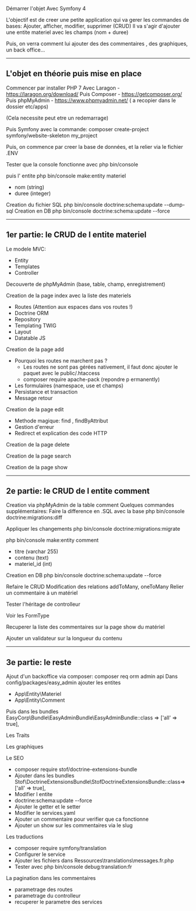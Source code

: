 Démarrer l'objet Avec Symfony 4

L'objectif est de creer une petite application qui va gerer les commandes de bases:
Ajouter, afficher, modifier, supprimer (CRUD)
Il va s'agir d'ajouter une entite materiel avec les champs (nom + duree)

Puis, on verra comment lui ajouter des des commentaires , des graphiques, un back office...

------------------------------------------------------------------------------------
L'objet en théorie puis mise en place
------------------------------------------------------------------------------------

Commencer par installer PHP 7
Avec Laragon - https://laragon.org/download/
Puis Composer - https://getcomposer.org/
Puis phpMyAdmin - https://www.phpmyadmin.net/ ( a recopier dans le dossier etc/apps)

(Cela necessite peut etre un redemarrage)

Puis Symfony avec la commande:
composer create-project symfony/website-skeleton my_project

Puis, on commence par creer la base de données, et la relier via le fichier .ENV 


Tester que la console fonctionne avec php bin/console

puis l' entite
php bin/console make:entity materiel
- nom (string)
- duree (integer)

Creation du fichier SQL
php bin/console doctrine:schema:update --dump-sql
Creation en DB
php bin/console doctrine:schema:update --force

------------------------------------------------------------------------------------
1er partie: le CRUD de l entite materiel
------------------------------------------------------------------------------------
Le modele MVC:
- Entity
- Templates
- Controller 

Decouverte de phpMyAdmin (base, table, champ, enregistrement)

Creation de la page index avec la liste des materiels
- Routes (Attention aux espaces dans vos routes !)
- Doctrine ORM
- Repository
- Templating TWIG
- Layout
- Datatable JS

Creation de la page add
- Pourquoi les routes ne marchent pas ?
  - Les routes ne sont pas gérées nativement, il faut donc ajouter le paquet avec le public/.htaccess 
  - composer require apache-pack (repondre p ermanently)
- Les formulaires (namespace, use et champs)
- Persistance et transaction
- Message retour

Creation de la page edit
- Methode magique: find , findByAttribut
- Gestion d'erreur
- Redirect et explication des code HTTP

Creation de la page delete

Creation de la page search

Creation de la page show

------------------------------------------------------------------------------------
2e partie: le CRUD de l entite comment
------------------------------------------------------------------------------------
Creation via phpMyAdmin de la table comment
Quelques commandes supplémentaires:
Faire la difference en .SQL avec la base
php bin/console doctrine:migrations:diff

Appliquer les changements
php bin/console doctrine:migrations:migrate

php bin/console make:entity comment
- titre (varchar 255)
- contenu (text)
- materiel_id (int)

Creation en DB
php bin/console doctrine:schema:update --force

Refaire le CRUD
Modification des relations addToMany, oneToMany
Relier un commentaire à un matériel

Tester l'héritage de controlleur

Voir les FormType

Recuperer la liste des commentaires sur la page show du matériel

Ajouter un validateur sur la longueur du contenu

------------------------------------------------------------------------------------
3e partie: le reste
------------------------------------------------------------------------------------

Ajout d'un backoffice via composer:
composer req orm admin api
Dans config/packages/easy_admin ajouter les entites
- App\Entity\Materiel
- App\Entity\Comment

Puis dans les bundles EasyCorp\Bundle\EasyAdminBundle\EasyAdminBundle::class => ['all' => true],

Les Traits

Les graphiques

Le SEO
- composer require stof/doctrine-extensions-bundle
- Ajouter dans les bundles Stof\DoctrineExtensionsBundle\StofDoctrineExtensionsBundle::class=>['all' => true],
- Modifier l entite
- doctrine:schema:update --force
- Ajouter le getter et le setter
- Modifier le services.yaml
- Ajouter un commentaire pour verifier que ca fonctionne
- Ajouter un show sur les commentaires via le slug

Les traductions
- composer require symfony/translation
- Configurer le service
- Ajouter les fichiers dans Ressources\translations\messages.fr.php
- Tester avec php bin/console debug:translation:fr

La pagination dans les commentaires
- parametrage des routes
- parametrage du controlleur
- recuperer le parametre des services